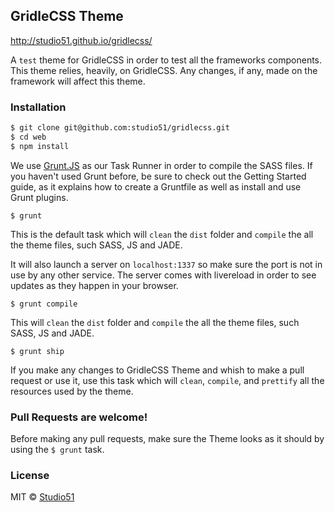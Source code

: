 ## GridleCSS Theme

http://studio51.github.io/gridlecss/

A `test` theme for GridleCSS in order to test all the frameworks components.
This theme relies, heavily, on GridleCSS. Any changes, if any, made on the
framework will affect this theme.

### Installation

``` bash
$ git clone git@github.com:studio51/gridlecss.git
$ cd web
$ npm install
```

We use [Grunt.JS] as our Task Runner in order to compile the SASS files.
If you haven't used Grunt before, be sure to check out the Getting Started
guide, as it explains how to create a Gruntfile as well as install and use Grunt
plugins.

`$ grunt`

This is the default task which will `clean` the `dist` folder and `compile` the
all the theme files, such SASS, JS and JADE.

It will also launch a server on `localhost:1337` so make sure the port is not in
use by any other service. The server comes with livereload in order to see
updates as they happen in your browser.

`$ grunt compile`

This will `clean` the `dist` folder and `compile` the all the theme files, such
SASS, JS and JADE.

`$ grunt ship`

If you make any changes to GridleCSS Theme and whish to make a pull request or
use it, use this task which will `clean`, `compile`, and `prettify` all the
resources used by the theme.

### Pull Requests are welcome!

Before making any pull requests, make sure the Theme looks as it should by using
the `$ grunt` task.

### License

MIT &copy; [Studio51]

[Studio51]:http://creative-studio51.co.uk
[Grunt.JS]:http://gruntjs.com
